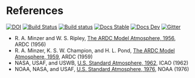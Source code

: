 # References

[![DOI](https://zenodo.org/badge/306497671.svg)](https://zenodo.org/badge/latestdoi/306497671)
[![Build Status](https://travis-ci.org/chakravala/Geophysics.jl.svg?branch=master)](https://travis-ci.org/chakravala/Geophysics.jl)
[![Build status](https://ci.appveyor.com/api/projects/status/dkbkhd26j463hnx7?svg=true)](https://ci.appveyor.com/project/chakravala/geophysics-jl)
[![Docs Stable](https://img.shields.io/badge/docs-stable-blue.svg)](https://geophysics.crucialflow.com/stable)
[![Docs Dev](https://img.shields.io/badge/docs-dev-blue.svg)](https://geophysics.crucialflow.com/dev)
[![Gitter](https://badges.gitter.im/Grassmann-jl/community.svg)](https://gitter.im/Grassmann-jl/community?utm_source=badge&utm_medium=badge&utm_campaign=pr-badge)

* R. A. Minzer and W. S. Ripley, [The ARDC Model Atmosphere, 1956](https://www.cia.gov/library/readingroom/docs/CIA-RDP81-01043R002600070006-6.pdf), ARDC (1956)
* R. A. Minzer, K. S. W. Champion, and H. L. Pond, [The ARDC Model Atmosphere, 1959](https://apps.dtic.mil/dtic/tr/fulltext/u2/229482.pdf), ARDC (1959)
* NASA, USAF, and USWB, [U.S. Standard Atmosphere, 1962](https://ntrs.nasa.gov/archive/nasa/casi.ntrs.nasa.gov/19630003300.pdf), ICAO (1962)
* NOAA, NASA, and USAF, [U.S. Standard Atmosphere, 1976](https://apps.dtic.mil/dtic/tr/fulltext/u2/a035728.pdf), NOAA (1976)
